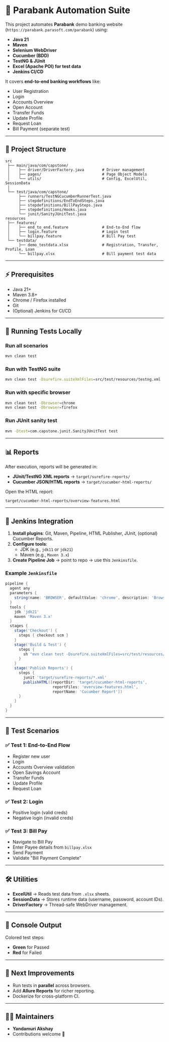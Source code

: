 # 🏦 Parabank Automation Suite

This project automates **Parabank** demo banking website (`https://parabank.parasoft.com/parabank`) using:

- **Java 21**
- **Maven**
- **Selenium WebDriver**
- **Cucumber (BDD)**
- **TestNG & JUnit**
- **Excel (Apache POI) for test data**
- **Jenkins CI/CD**

It covers **end-to-end banking workflows** like:
- User Registration
- Login
- Accounts Overview
- Open Account
- Transfer Funds
- Update Profile
- Request Loan
- Bill Payment (separate test)

---

## 📂 Project Structure

```
src
 ├── main/java/com/capstone/
 │    ├── driver/DriverFactory.java        # Driver management
 │    ├── pages/                           # Page Object Models
 │    └── utils/                           # Config, ExcelUtil, SessionData
 │
 └── test/java/com/capstone/
      ├── runners/TestNGCucumberRunnerTest.java
      ├── stepdefinitions/EndToEndSteps.java
      ├── stepdefinitions/BillPaySteps.java
      ├── stepdefinitions/Hooks.java
      └── junit/SanityJUnitTest.java
resources
 ├── features/
 │    ├── end_to_end.feature               # End-to-End flow
 │    ├── login.feature                    # Login test
 │    └── billpay.feature                  # Bill Pay test
 └── testdata/
      ├── demo_testdata.xlsx               # Registration, Transfer, Profile, Loan
      └── billpay.xlsx                     # Bill payment test data
```

---

## ⚡ Prerequisites

- Java 21+
- Maven 3.8+
- Chrome / Firefox installed
- Git
- (Optional) Jenkins for CI/CD

---

## 🚀 Running Tests Locally

### Run all scenarios
```bash
mvn clean test
```

### Run with TestNG suite
```bash
mvn clean test -Dsurefire.suiteXmlFiles=src/test/resources/testng.xml
```

### Run with specific browser
```bash
mvn clean test -Dbrowser=chrome
mvn clean test -Dbrowser=firefox
```

### Run JUnit sanity test
```bash
mvn -Dtest=com.capstone.junit.SanityJUnitTest test
```

---

## 📊 Reports

After execution, reports will be generated in:

- **JUnit/TestNG XML reports** → `target/surefire-reports/`
- **Cucumber JSON/HTML reports** → `target/cucumber-html-reports/`

Open the HTML report:
```
target/cucumber-html-reports/overview-features.html
```

---

## 🔄 Jenkins Integration

1. **Install plugins**: Git, Maven, Pipeline, HTML Publisher, JUnit, (optional) Cucumber Reports.
2. **Configure tools**:
   - JDK (e.g., `jdk11` or `jdk21`)
   - Maven (e.g., `Maven 3.x`)
3. **Create Pipeline Job** → point to repo → use this `Jenkinsfile`.

### Example `Jenkinsfile`
```groovy
pipeline {
  agent any
  parameters {
    string(name: 'BROWSER', defaultValue: 'chrome', description: 'Browser to run tests')
  }
  tools {
    jdk 'jdk21'
    maven 'Maven 3.x'
  }
  stages {
    stage('Checkout') {
      steps { checkout scm }
    }
    stage('Build & Test') {
      steps {
        sh "mvn clean test -Dsurefire.suiteXmlFiles=src/test/resources/testng.xml -Dbrowser=${params.BROWSER}"
      }
    }
    stage('Publish Reports') {
      steps {
        junit 'target/surefire-reports/*.xml'
        publishHTML([reportDir: 'target/cucumber-html-reports',
                     reportFiles: 'overview-features.html',
                     reportName: 'Cucumber Report'])
      }
    }
  }
}
```

---

## 🧪 Test Scenarios

### ✅ Test 1: End-to-End Flow
- Register new user
- Login
- Accounts Overview validation
- Open Savings Account
- Transfer Funds
- Update Profile
- Request Loan

### ✅ Test 2: Login
- Positive login (valid creds)
- Negative login (invalid creds)

### ✅ Test 3: Bill Pay
- Navigate to Bill Pay
- Enter Payee details from `billpay.xlsx`
- Send Payment
- Validate "Bill Payment Complete"

---

## 🛠 Utilities

- **ExcelUtil** → Reads test data from `.xlsx` sheets.
- **SessionData** → Stores runtime data (username, password, account IDs).
- **DriverFactory** → Thread-safe WebDriver management.

---

## 🎨 Console Output

Colored test steps:
- **Green** for Passed
- **Red** for Failed

---

## 📌 Next Improvements
- Run tests in **parallel** across browsers.
- Add **Allure Reports** for richer reporting.
- Dockerize for cross-platform CI.

---

## 👨‍💻 Maintainers

- **Yandamuri Akshay**  
- Contributions welcome 🎉
